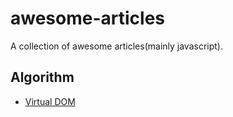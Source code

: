 # awesome-articles
A collection of awesome articles(mainly javascript). 


## Algorithm

- [Virtual DOM](https://github.com/livoras/blog/issues/13)
